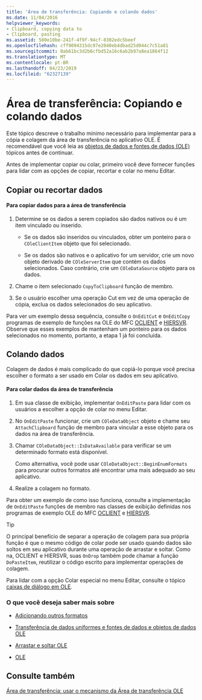 ```yaml
---
title: 'Área de transferência: Copiando e colando dados'
ms.date: 11/04/2016
helpviewer_keywords:
- Clipboard, copying data to
- Clipboard, pasting
ms.assetid: 580e10be-241f-4f9f-94cf-8302edc5beef
ms.openlocfilehash: cff9094315dc97e2040eb4dbad25d044c7c51a81
ms.sourcegitcommit: 0ab61bc3d2b6cfbd52a16c6ab2b97a8ea1864f12
ms.translationtype: MT
ms.contentlocale: pt-BR
ms.lasthandoff: 04/23/2019
ms.locfileid: "62327139"
---
```

# <a name="clipboard-copying-and-pasting-data"></a>Área de transferência: Copiando e colando dados

Este tópico descreve o trabalho mínimo necessário para implementar para a cópia e colagem da área de transferência no aplicativo OLE. É recomendável que você leia as [objetos de dados e fontes de dados (OLE)](../mfc/data-objects-and-data-sources-ole.md) tópicos antes de continuar.

Antes de implementar copiar ou colar, primeiro você deve fornecer funções para lidar com as opções de copiar, recortar e colar no menu Editar.

##  <a name="_core_copying_or_cutting_data"></a> Copiar ou recortar dados

#### <a name="to-copy-data-to-the-clipboard"></a>Para copiar dados para a área de transferência

1. Determine se os dados a serem copiados são dados nativos ou é um item vinculado ou inserido.

   - Se os dados são inseridos ou vinculados, obter um ponteiro para o `COleClientItem` objeto que foi selecionado.

   - Se os dados são nativos e o aplicativo for um servidor, crie um novo objeto derivado de `COleServerItem` que contém os dados selecionados. Caso contrário, crie um `COleDataSource` objeto para os dados.

1. Chame o item selecionado `CopyToClipboard` função de membro.

1. Se o usuário escolher uma operação Cut em vez de uma operação de cópia, exclua os dados selecionados do seu aplicativo.

Para ver um exemplo dessa sequência, consulte o `OnEditCut` e `OnEditCopy` programas de exemplo de funções na OLE do MFC [OCLIENT](../overview/visual-cpp-samples.md) e [HIERSVR](../overview/visual-cpp-samples.md). Observe que esses exemplos de mantenham um ponteiro para os dados selecionados no momento, portanto, a etapa 1 já foi concluída.

##  <a name="_core_pasting_data"></a> Colando dados

Colagem de dados é mais complicado do que copiá-lo porque você precisa escolher o formato a ser usado em Colar os dados em seu aplicativo.

#### <a name="to-paste-data-from-the-clipboard"></a>Para colar dados da área de transferência

1. Em sua classe de exibição, implementar `OnEditPaste` para lidar com os usuários a escolher a opção de colar no menu Editar.

1. No `OnEditPaste` funcionar, crie um `COleDataObject` objeto e chame seu `AttachClipboard` função de membro para vincular a esse objeto para os dados na área de transferência.

1. Chamar `COleDataObject::IsDataAvailable` para verificar se um determinado formato está disponível.

   Como alternativa, você pode usar `COleDataObject::BeginEnumFormats` para procurar outros formatos até encontrar uma mais adequado ao seu aplicativo.

1. Realize a colagem no formato.

Para obter um exemplo de como isso funciona, consulte a implementação de `OnEditPaste` funções de membro nas classes de exibição definidas nos programas de exemplo OLE do MFC [OCLIENT](../overview/visual-cpp-samples.md) e [HIERSVR](../overview/visual-cpp-samples.md).

> [!TIP]
>  O principal benefício de separar a operação de colagem para sua própria função é que o mesmo código de colar pode ser usado quando dados são soltos em seu aplicativo durante uma operação de arrastar e soltar. Como na, OCLIENT e HIERSVR, suas `OnDrop` também pode chamar a função `DoPasteItem`, reutilizar o código escrito para implementar operações de colagem.

Para lidar com a opção Colar especial no menu Editar, consulte o tópico [caixas de diálogo em OLE](../mfc/dialog-boxes-in-ole.md).

### <a name="what-do-you-want-to-know-more-about"></a>O que você deseja saber mais sobre

- [Adicionando outros formatos](../mfc/clipboard-adding-other-formats.md)

- [Transferência de dados uniformes e fontes de dados e objetos de dados OLE](../mfc/data-objects-and-data-sources-ole.md)

- [Arrastar e soltar OLE](../mfc/drag-and-drop-ole.md)

- [OLE](../mfc/ole-background.md)

## <a name="see-also"></a>Consulte também

[Área de transferência: usar o mecanismo da Área de transferência OLE](../mfc/clipboard-using-the-ole-clipboard-mechanism.md)
